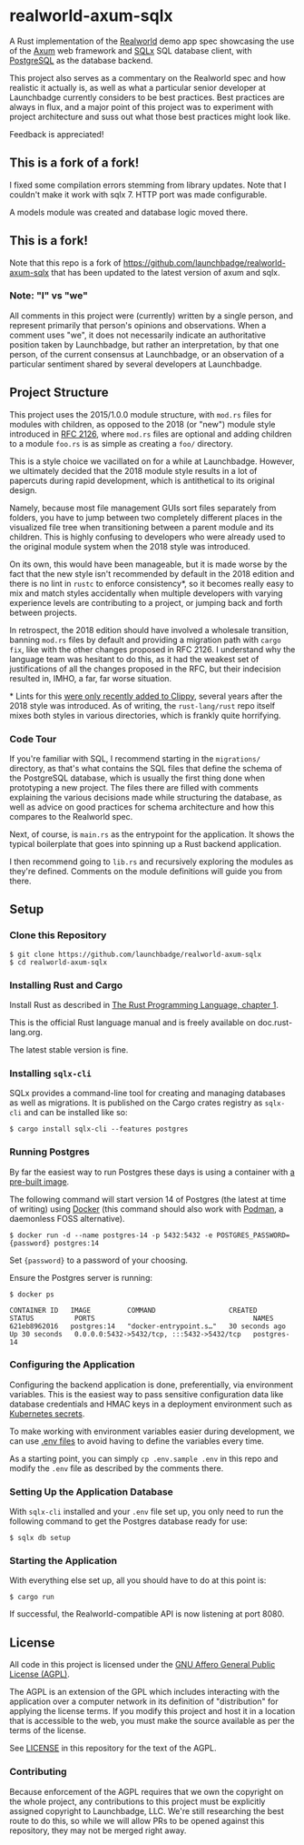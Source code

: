 # realworld-axum-sqlx

A Rust implementation of the [Realworld] demo app spec showcasing the use of the [Axum] web framework and [SQLx]
SQL database client, with [PostgreSQL] as the database backend.

This project also serves as a commentary on the Realworld spec and how realistic it actually is, as well as
what a particular senior developer at Launchbadge currently considers to be best practices. Best practices are always
in flux, and a major point of this project was to experiment with project architecture and suss out what those
best practices might look like.

Feedback is appreciated!

## This is a fork of a fork!

I fixed some compilation errors stemming from library updates. Note that I couldn't make it work with sqlx 7.
HTTP port was made configurable.

A models module was created and database logic moved there.

## This is a fork!

Note that this repo is a fork of https://github.com/launchbadge/realworld-axum-sqlx that has been updated to the
latest version of axum and sqlx.

### Note: "I" vs "we"

All comments in this project were (currently) written by a single person, and represent primarily that person's opinions
and observations. When a comment uses "we", it does not necessarily indicate an authoritative position taken by 
Launchbadge, but rather an interpretation, by that one person, of the current consensus at Launchbadge, 
or an observation of a particular sentiment shared by several developers at Launchbadge.

[Realworld]: https://github.com/gothinkster/realworld
[Axum]: https://github.com/tokio-rs/axum/
[SQLX]: https://github.com/launchbadge/sqlx/
[PostgreSQL]: https://www.postgresql.org/

## Project Structure

This project uses the 2015/1.0.0 module structure, with `mod.rs` files for modules with children,
as opposed to the 2018 (or "new") module style introduced in [RFC 2126], where `mod.rs` files are optional
and adding children to a module `foo.rs` is as simple as creating a `foo/` directory. 

This is a style choice we vacillated on for a while at Launchbadge. However, we ultimately decided that the 2018
module style results in a lot of papercuts during rapid development, which is antithetical to its original design.

Namely, because most file management GUIs sort files separately from folders, you have to jump between two completely
different places in the visualized file tree when transitioning between a parent module and its children. This is highly
confusing to developers who were already used to the original module system when the 2018 style was introduced.

On its own, this would have been manageable, but it is made worse by the fact that the new style isn't
recommended by default in the 2018 edition and there is no lint in `rustc` to enforce consistency*, so it becomes really 
easy to mix and match styles accidentally when multiple developers with varying experience levels are contributing to a 
project, or jumping back and forth between projects.

In retrospect, the 2018 edition should have involved a wholesale transition, banning `mod.rs` files by default and
providing a migration path with `cargo fix`, like with the other changes proposed in RFC 2126. 
I understand why the language team was hesitant to do this, as it had the weakest set of justifications of all
the changes proposed in the RFC, but their indecision resulted in, IMHO, a far, far worse situation.

\* Lints for this [were only recently added to Clippy][Clippy mod_module_files], 
several years after the 2018 style was introduced. As of writing, the `rust-lang/rust` repo itself mixes both
styles in various directories, which is frankly quite horrifying.

[RFC 2126]: https://github.com/rust-lang/rfcs/blob/master/text/2126-path-clarity.md#the-modrs-file
[Clippy mod_module_files]: https://github.com/rust-lang/rust-clippy/blob/master/clippy_lints/src/module_style.rs#L35

### Code Tour

If you're familiar with SQL, I recommend starting in the `migrations/` directory, as that's what contains the SQL files
that define the schema of the PostgreSQL database, which is usually the first thing done when prototyping a new project. 
The files there are filled with comments explaining the various decisions made while structuring the database,
as well as advice on good practices for schema architecture and how this compares to the Realworld spec.

Next, of course, is `main.rs` as the entrypoint for the application. It shows the typical boilerplate that goes
into spinning up a Rust backend application.

I then recommend going to `lib.rs` and recursively exploring the modules as they're defined.
Comments on the module definitions will guide you from there.

[`clap`]: https://github.com/clap-rs/clap/

## Setup

### Clone this Repository

```shell
$ git clone https://github.com/launchbadge/realworld-axum-sqlx
$ cd realworld-axum-sqlx
```

### Installing Rust and Cargo

Install Rust as described in [The Rust Programming Language, chapter 1](https://doc.rust-lang.org/book/ch01-01-installation.html).

This is the official Rust language manual and is freely available on doc.rust-lang.org.

The latest stable version is fine.


### Installing `sqlx-cli`

SQLx provides a command-line tool for creating and managing databases as well as migrations. It is published
on the Cargo crates registry as `sqlx-cli` and can be installed like so:

```shell
$ cargo install sqlx-cli --features postgres
```

### Running Postgres

By far the easiest way to run Postgres these days is using a container with [a pre-built image][docker-postgres].

The following command will start version 14 of Postgres (the latest at time of writing) using [Docker] 
(this command should also work with [Podman], a daemonless FOSS alternative).

```shell
$ docker run -d --name postgres-14 -p 5432:5432 -e POSTGRES_PASSWORD={password} postgres:14
```

Set `{password}` to a password of your choosing.

Ensure the Postgres server is running:
```shell
$ docker ps
```
```shell
CONTAINER ID   IMAGE         COMMAND                  CREATED          STATUS          PORTS                                       NAMES
621eb8962016   postgres:14   "docker-entrypoint.s…"   30 seconds ago   Up 30 seconds   0.0.0.0:5432->5432/tcp, :::5432->5432/tcp   postgres-14
```

[docker-postgres]: https://hub.docker.com/_/postgres
[Docker]: https://www.docker.com/
[Podman]: https://podman.io/

### Configuring the Application

Configuring the backend application is done, preferentially, via environment variables. This is the easiest way
to pass sensitive configuration data like database credentials and HMAC keys in a deployment environment such as 
[Kubernetes secrets].

To make working with environment variables easier during development, we can use [.env files] to avoid having
to define the variables every time.

As a starting point, you can simply `cp .env.sample .env` in this repo and modify the `.env` file as described by
the comments there.

[Kubernetes secrets]: https://kubernetes.io/docs/concepts/configuration/secret/
[.env files]: https://github.com/dotenv-rs/dotenv

### Setting Up the Application Database

With `sqlx-cli` installed and your `.env` file set up, you only need to run the following command to get the
Postgres database ready for use:

```
$ sqlx db setup
```

### Starting the Application

With everything else set up, all you should have to do at this point is:

```
$ cargo run
```

If successful, the Realworld-compatible API is now listening at port 8080.

## License

All code in this project is licensed under the [GNU Affero General Public License (AGPL)][AGPL]. 

The AGPL is an extension of the GPL which includes interacting with the application over a computer network in its 
definition of "distribution" for applying the license terms. If you modify this project and host it in a location that
is accessible to the web, you must make the source available as per the terms of the license.

See [LICENSE](LICENSE) in this repository for the text of the AGPL.

[AGPL]: https://www.gnu.org/licenses/agpl-3.0.en.html

### Contributing

Because enforcement of the AGPL requires that we own the copyright on the whole project, any contributions
to this project must be explicitly assigned copyright to Launchbadge, LLC. We're still researching the best
route to do this, so while we will allow PRs to be opened against this repository, they may not be merged right away.
